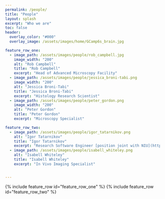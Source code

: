 ```yaml
---
permalink: /people/
title: "People"
layout: splash
excerpt: "Who we are"
toc: false
header:
  overlay_color: "#000"
  overlay_image: /assets/images/home/GCamp6s_brain.jpg

feature_row_one:
  - image_path: /assets/images/people/rob_campbell.jpg
    image_width: "200"
    alt: "Rob Campbell"
    title: "Rob Campbell"
    excerpt: "Head of Advanced Microscopy Facility"
  - image_path: /assets/images/people/jessica_broni-tabi.png
    image_width: "200"
    alt: "Jessica Broni-Tabi"
    title: "Jessica Broni-Tabi"
    excerpt: "Histology Research Scientist"
  - image_path: /assets/images/people/peter_gordon.png
    image_width: "200"
    alt: "Peter Gordon"
    title: "Peter Gordon"
    excerpt: "Microscopy Specialist"

feature_row_two:
  - image_path: /assets/images/people/igor_tatarnikov.png 
    alt: "Igor Tatarnikov"
    title: "Igor Tatarnikov"
    excerpt: "Research Software Engineer [position joint with NIU](https://neuroinformatics.dev/)"
  - image_path: /assets/images/people/isabell_whiteley.png 
    alt: "Isabell Whiteley"
    title: "Isabell Whiteley"
    excerpt: "In Vivo Imaging Specialist"


---
```


{% include feature_row id="feature_row_one"  %}
{% include feature_row id="feature_row_two"  %}

